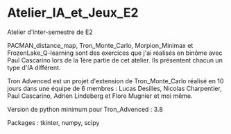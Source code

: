# Atelier_IA_et_Jeux_E2
Atelier d'inter-semestre de E2

PACMAN_distance_map, Tron_Monte_Carlo, Morpion_Minimax et FrozenLake_Q-learning sont des exercices que j'ai réalisés en binôme avec Paul Cascarino lors de la 1ère partie de cet atelier.
Ils présentent chacun un type d'IA différent. 


Tron Advenced est un projet d'extension de Tron_Monte_Carlo réalisé en 10 jours dans une équipe de 6 membres : Lucas Desilles, Nicolas Charpentier, Paul Cascarino, Adrien Lindeberg et Flore Mugnier et moi même.

Version de python minimum pour Tron_Advenced : 3.8

Packages : tkinter, numpy, scipy
